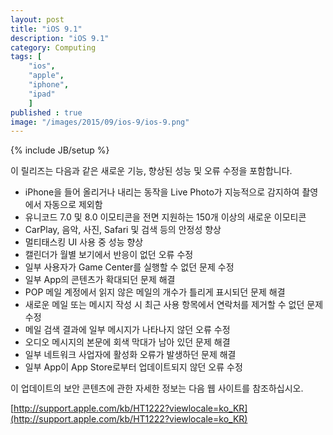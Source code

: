 ```yaml
---
layout: post
title: "iOS 9.1"
description: "iOS 9.1"
category: Computing
tags: [
    "ios", 
    "apple", 
    "iphone", 
    "ipad"
    ]
published : true
image: "/images/2015/09/ios-9/ios-9.png"
---
```


{% include JB/setup %}

이 릴리즈는 다음과 같은 새로운 기능, 향상된 성능 및 오류 수정을 포함합니다.

* iPhone을 들어 올리거나 내리는 동작을 Live Photo가 지능적으로 감지하여 촬영에서 자동으로 제외함
* 유니코드 7.0 및 8.0 이모티콘을 전면 지원하는 150개 이상의 새로운 이모티콘
* CarPlay, 음악, 사진, Safari 및 검색 등의 안정성 향상
* 멀티태스킹 UI 사용 중 성능 향상
* 캘린더가 월별 보기에서 반응이 없던 오류 수정
* 일부 사용자가 Game Center를 실행할 수 없던 문제 수정
* 일부 App의 콘텐츠가 확대되던 문제 해결
* POP 메일 계정에서 읽지 않은 메일의 개수가 틀리게 표시되던 문제 해결
* 새로운 메일 또는 메시지 작성 시 최근 사용 항목에서 연락처를 제거할 수 없던 문제 수정
* 메일 검색 결과에 일부 메시지가 나타나지 않던 오류 수정
* 오디오 메시지의 본문에 회색 막대가 남아 있던 문제 해결
* 일부 네트워크 사업자에 활성화 오류가 발생하던 문제 해결
* 일부 App이 App Store로부터 업데이트되지 않던 오류 수정

이 업데이트의 보안 콘텐츠에 관한 자세한 정보는 다음 웹 사이트를 참조하십시오.

[http://support.apple.com/kb/HT1222?viewlocale=ko_KR](http://support.apple.com/kb/HT1222?viewlocale=ko_KR)